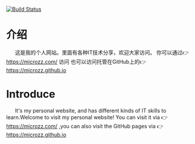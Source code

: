 [![Build Status](https://travis-ci.com/microzz/hexo-blog.svg?token=eLwKZUdQHF5sTseyrmza&branch=master)](https://travis-ci.com/microzz/hexo-blog)

# 介绍
&nbsp;&nbsp;&nbsp;&nbsp;&nbsp;&nbsp;这是我的个人网站。里面有各种IT技术分享，欢迎大家访问。 
你可以通过👉https://microzz.com/ 访问 
也可以访问托管在GitHub上的👉https://microzz.github.io 

# Introduce
&nbsp;&nbsp;&nbsp;&nbsp;&nbsp;&nbsp;It's my personal website, and has different kinds of IT skills to learn.Welcome to visit my personal website! 
You can visit it via 👉 https://microzz.com/ ,you can also visit the GitHub pages via 👉 https://microzz.github.io





